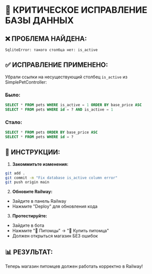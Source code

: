 # 🚨 КРИТИЧЕСКОЕ ИСПРАВЛЕНИЕ БАЗЫ ДАННЫХ

## ❌ **ПРОБЛЕМА НАЙДЕНА:**
```
SqliteError: такого столбца нет: is_active
```

## ✅ **ИСПРАВЛЕНИЕ ПРИМЕНЕНО:**

Убрали ссылки на несуществующий столбец `is_active` из SimplePetController:

### Было:
```sql
SELECT * FROM pets WHERE is_active = 1 ORDER BY base_price ASC
SELECT * FROM pets WHERE id = ? AND is_active = 1
```

### Стало:
```sql
SELECT * FROM pets ORDER BY base_price ASC
SELECT * FROM pets WHERE id = ?
```

## 🚀 **ИНСТРУКЦИИ:**

1. **Закоммитьте изменения:**
```bash
git add .
git commit -m "Fix database is_active column error"
git push origin main
```

2. **Обновите Railway:**
- Зайдите в панель Railway
- Нажмите "Deploy" для обновления кода

3. **Протестируйте:**
- Зайдите в бота
- Нажмите "🐾 Питомцы" → "🛒 Купить питомца"
- Должен открыться магазин БЕЗ ошибок

## 📊 **РЕЗУЛЬТАТ:**
Теперь магазин питомцев должен работать корректно в Railway!
